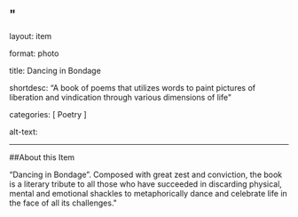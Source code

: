"
--- 
layout: item 

format: photo 

title: Dancing in Bondage 

shortdesc: “A book of poems that utilizes words to paint pictures of liberation and vindication through various dimensions of life"

categories: [ Poetry ] 

alt-text:  

 

--- 

##About this Item 

 “Dancing in Bondage”. Composed with great zest and conviction, the book is a literary tribute to all those who have succeeded in discarding physical, mental and emotional shackles to metaphorically dance and celebrate life in the face of all its challenges."
